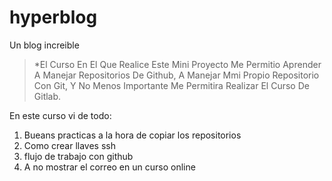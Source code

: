 # hyperblog
Un blog increible
>*El Curso En El Que Realice Este Mini Proyecto Me Permitio Aprender A Manejar Repositorios De Github, A Manejar Mmi Propio Repositorio Con Git, Y No Menos Importante Me Permitira Realizar El Curso De Gitlab.

En este curso vi de todo:
1.  Bueans practicas a la hora de copiar los repositorios
2.  Como crear llaves ssh
3.  flujo de trabajo con github
4. A no mostrar el correo en un curso online

